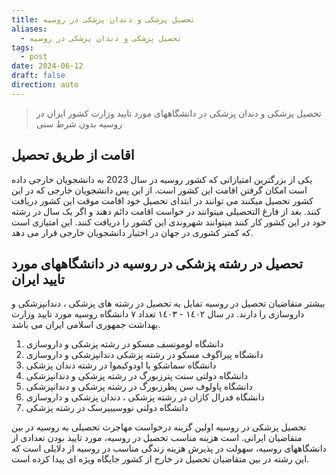 ```yaml
---
title: تحصیل پزشکی و دندان پزشکی در روسیه
aliases:
  - تحصیل پزشکی و دندان پزشکی در روسیه
tags:
  - post
date: 2024-06-12
draft: false
direction: auto
---
```



> تحصیل پزشکی و دندان پزشکی در دانشگاههای مورد تایید وزارت کشور ایران در روسیه بدون شرط سنی

## اقامت از طریق تحصیل

یکی از بزرگترین امتیازاتی که کشور روسیه در سال 2023 به دانشجویان خارجی داده است امکان گرفتن اقامت این کشور است. از این پس دانشجویان خارجی که در این کشور تحصیل میکنند می توانند در ابتدای تحصیل خود اقامت موقت این کشور دریافت کنند. بعد از فارغ التحصیلی میتوانند در خواست اقامت دائم دهند و اگر یک سال در رشته خود در این کشور کار کنند میتوانند شهروندی این کشور را دریافت کنند. این امتیازی است که کمتر کشوری در جهان در اختیار دانشجویان خارجی قرار می دهد.

## تحصیل در رشته پزشکی در روسیه در دانشگاههای مورد تایید ایران

بیشتر متقاضیان تحصیل در روسیه تمایل به تحصیل در رشته های پزشکی ، دندانپزشکی
و داروسازی را دارند. در سال ١٤٠٢ - ١٤٠٣ تعداد ٧ دانشگاه روسیه مورد تایید وزارت بهداشت جمهوری اسلامی ایران می باشد. 

1. دانشگاه لومونسف مسکو در رشته پزشکی و داروسازی
2. دانشگاه پیراگوف مسکو در رشته پزشکی دندانپزشکی و داروسازی
3. دانشگاه سماشکو یا اودوکیموا در رشته دندان پزشکی
4. دانشگاه دولتی سنت پترزبورگ در رشته پزشکی و دندانپزشکی
5. دانشگاه پاولوف سن پطرزبورگ در رشته پزشکی و دندانپزشکی
6. دانشگاه فدرال کازان در رشته پزشکی ، دندان پزشکی و داروسازی
7. دانشگاه دولتی نووسیبیرسک در رشته پزشکی 


تحصیل پزشکی در روسیه اولین گزینه درخواست مهاجرت تحصیلی به روسیه در بین متقاضیان ایرانی. است هزینه مناسب تحصیل در روسیه، مورد تایید بودن تعدادی از دانشگاههای روسیه، سهولت در پذیرش هزینه زندگی مناسب در روسیه از دلایلی است که این رشته در بین متقاضیان تحصیل در خارج از کشور جایگاه ویژه ای پیدا کرده است. 


